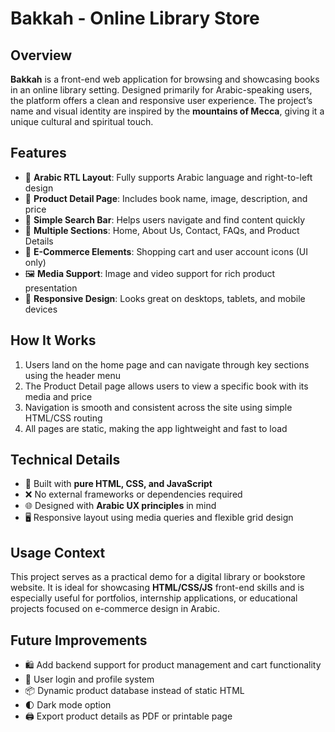 # Bakkah - Online Library Store

## Overview  
**Bakkah** is a front-end web application for browsing and showcasing books in an online library setting. Designed primarily for Arabic-speaking users, the platform offers a clean and responsive user experience. The project’s name and visual identity are inspired by the **mountains of Mecca**, giving it a unique cultural and spiritual touch.

## Features  
- 🕌 **Arabic RTL Layout**: Fully supports Arabic language and right-to-left design  
- 📖 **Product Detail Page**: Includes book name, image, description, and price  
- 🔎 **Simple Search Bar**: Helps users navigate and find content quickly  
- 📁 **Multiple Sections**: Home, About Us, Contact, FAQs, and Product Details  
- 🛒 **E-Commerce Elements**: Shopping cart and user account icons (UI only)  
- 🖼️ **Media Support**: Image and video support for rich product presentation  
- 📱 **Responsive Design**: Looks great on desktops, tablets, and mobile devices  

## How It Works  
1. Users land on the home page and can navigate through key sections using the header menu  
2. The Product Detail page allows users to view a specific book with its media and price  
3. Navigation is smooth and consistent across the site using simple HTML/CSS routing  
4. All pages are static, making the app lightweight and fast to load  

## Technical Details  
- 🧱 Built with **pure HTML, CSS, and JavaScript**  
- ❌ No external frameworks or dependencies required  
- 🌐 Designed with **Arabic UX principles** in mind  
- 🖥️ Responsive layout using media queries and flexible grid design  

## Usage Context  
This project serves as a practical demo for a digital library or bookstore website. It is ideal for showcasing **HTML/CSS/JS** front-end skills and is especially useful for portfolios, internship applications, or educational projects focused on e-commerce design in Arabic.

## Future Improvements  
- 🛍️ Add backend support for product management and cart functionality  
- 🔐 User login and profile system  
- 📦 Dynamic product database instead of static HTML  
- 🌓 Dark mode option  
- 🖨️ Export product details as PDF or printable page  

